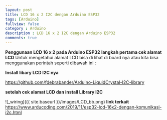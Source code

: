 ```yaml
---
layout: post
title: LCD 16 x 2 I2C dengan Arduino ESP32 
tags: [Arduino]
fullview: false
category : Arduino
description : LCD 16 x 2 I2C dengan Arduino ESP32
comments: true
---
```

**Penggunaan LCD 16 x 2 pada Arduino ESP32**
**langkah pertama cek alamat LCD**
Untuk mengetahui alamat LCD bisa di lihat di board nya atau kita bisa menggunakan perintah seperti dibawah ini :
<script src="https://gist.github.com/wanwanvm/8f9e7c442ed3c5fa5e2cdcc1867ee2f8.js"></script>

**Install libary LCD I2C nya**

<a href="https://github.com/fdebrabander/Arduino-LiquidCrystal-I2C-library">https://github.com/fdebrabander/Arduino-LiquidCrystal-I2C-library</a>

**setelah cek alamat LCD dan install Library I2C**
<script src="https://gist.github.com/wanwanvm/335fbef9fb3c754e4448c82d893e87f1.js"></script>

![_wiring]({{ site.baseurl }}/images/LCD_bb.png)
**link terkait**
<a href="https://www.arducoding.com/2019/11/esp32-lcd-16x2-dengan-komunikasi-i2c.html">https://www.arducoding.com/2019/11/esp32-lcd-16x2-dengan-komunikasi-i2c.html</a>




